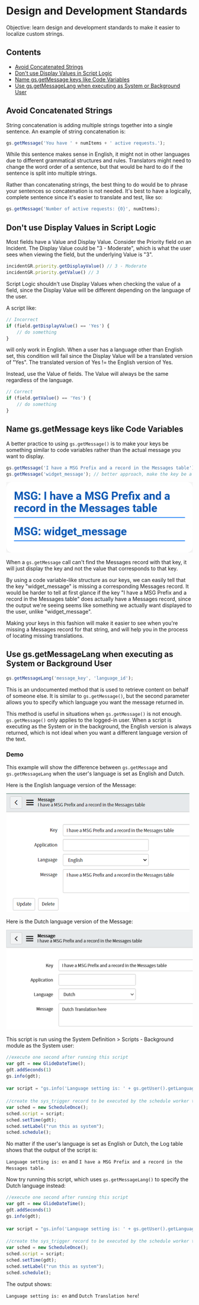 # Design and Development Standards

Objective: learn design and development standards to make it easier to localize custom strings.

## Contents

- [Avoid Concatenated Strings](#avoid-concatenated-strings)
- [Don't use Display Values in Script Logic](#dont-use-display-values-in-script-logic)
- [Name gs.getMessage keys like Code Variables](#name-gsgetmessage-keys-like-code-variables)
- [Use gs.getMessageLang when executing as System or Background User](#use-gsgetmessagelang-when-executing-as-system-or-background-user)

## Avoid Concatenated Strings

String concatenation is adding multiple strings together into a single sentence. An example of string concatenation is:

```javascript
gs.getMessage('You have ' + numItems + ' active requests.');
```

While this sentence makes sense in English, it might not in other languages due to different grammatical structures and rules. Translators might need to change the word order of a sentence, but that would be hard to do if the sentence is split into multiple strings.

Rather than concatenating strings, the best thing to do would be to phrase your sentences so concatenation is not needed. It's best to have a logically, complete sentence since it's easier to translate and test, like so:

```javascript
gs.getMessage('Number of active requests: {0}', numItems);
```

## Don't use Display Values in Script Logic

Most fields have a Value and Display Value. Consider the Priority field on an Incident. The Display Value could be "3 - Moderate", which is what the user sees when viewing the field, but the underlying Value is "3".

```javascript
incidentGR.priority.getDisplayValue() // 3 - Moderate
incidentGR.priority.getValue() // 3
```

Script Logic shouldn't use Display Values when checking the value of a field, since the Display Value will be different depending on the language of the user.

A script like:

```javascript
// Incorrect
if (field.getDisplayValue() == 'Yes') {
    // do something
}
```

will only work in English. When a user has a language other than English set, this condition will fail since the Display Value will be a translated version of "Yes". The translated version of Yes != the English version of Yes.

Instead, use the Value of fields. The Value will always be the same regardless of the language.

```javascript
// Correct
if (field.getValue() == 'Yes') {
    // do something
}
```

## Name gs.getMessage keys like Code Variables

A better practice to using `gs.getMessage()` is to make your keys be something similar to code variables rather than the actual message you want to display.

```javascript
gs.getMessage('I have a MSG Prefix and a record in the Messages table'); // typical use case, making the key be the message you want to display
gs.getMessage('widget_message'); // better approach, make the key be a variable-like message
```

![gs.getMessage key example](/images/get-message-key-example.png)

When a `gs.getMessage` call can't find the Messages record with that key, it will just display the key and not the value that corresponds to that key.

By using a code variable-like structure as our keys, we can easily tell that the key "widget_message" is missing a corresponding Messages record. It would be harder to tell at first glance if the key "I have a MSG Prefix and a record in the Messages table" does actually have a Messages record, since the output we're seeing seems like something we actually want displayed to the user, unlike "widget_message".

Making your keys in this fashion will make it easier to see when you're missing a Messages record for that string, and will help you in the process of locating missing translations.

## Use gs.getMessageLang when executing as System or Background User

```javascript
gs.getMessageLang('message_key', 'language_id');
```

This is an undocumented method that is used to retrieve content on behalf of someone else. It is similar to `gs.getMessage()`, but the second parameter allows you to specify which language you want the message returned in.

This method is useful in situations when `gs.getMessage()` is not enough. `gs.getMessage()` only applies to the logged-in user. When a script is executing as the System or in the background, the English version is always returned, which is not ideal when you want a different language version of the text.

### Demo

This example will show the difference between `gs.getMessage` and `gs.getMessageLang` when the user's language is set as English and Dutch.

Here is the English language version of the Message:

![MSG Record example English](/images/msg-record-example.PNG)

Here is the Dutch language version of the Message:

![Msg Record example Dutch](/images/msg-record-dutch.png)

This script is run using the System Definition > Scripts - Background module as the System user:

```javascript
//execute one second after running this script
var gdt = new GlideDateTime();
gdt.addSeconds(1)
gs.info(gdt);

var script = "gs.info('Language setting is: ' + gs.getUser().getLanguage()); gs.info(gs.getMessage('I have a MSG Prefix and a record in the Messages table'));";

//create the sys_trigger record to be executed by the schedule worker thread
var sched = new ScheduleOnce();
sched.script = script;
sched.setTime(gdt);
sched.setLabel("run this as system");
sched.schedule();
```

No matter if the user's language is set as English or Dutch, the Log table shows that the output of the script is:

`Language setting is: en` and `I have a MSG Prefix and a record in the Messages table`.

Now try running this script, which uses `gs.getMessageLang()` to specify the Dutch language instead:

```javascript
//execute one second after running this script
var gdt = new GlideDateTime();
gdt.addSeconds(1)
gs.info(gdt);

var script = "gs.info('Language setting is: ' + gs.getUser().getLanguage()); gs.info(gs.getMessageLang('I have a MSG Prefix and a record in the Messages table', 'nl'));";

//create the sys_trigger record to be executed by the schedule worker thread
var sched = new ScheduleOnce();
sched.script = script;
sched.setTime(gdt);
sched.setLabel("run this as system");
sched.schedule();
```

The output shows:

`Language setting is: en` and `Dutch Translation here`!
